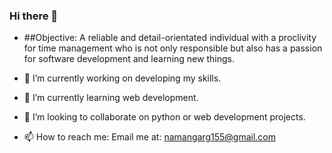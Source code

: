 ### Hi there 👋

<!--
**namangarg2000/namangarg2000** is a ✨ _special_ ✨ repository because its `README.md` (this file) appears on your GitHub profile. -->


- ##Objective: A reliable and detail-orientated individual with a proclivity for time management who is not only responsible but also has a passion for software development and learning new things. 


- 🔭 I’m currently working on developing my skills.
- 🌱 I’m currently learning web development.
- 👯 I’m looking to collaborate on python or web development projects.
- 📫 How to reach me: Email me at: namangarg155@gmail.com
